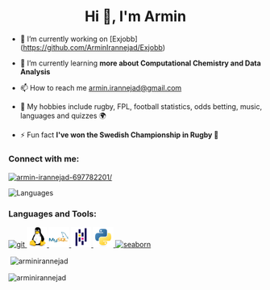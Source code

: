 <h1 align="center">Hi 👋, I'm Armin</h1>

- 🔭 I’m currently working on [Exjobb] (https://github.com/ArminIrannejad/Exjobb)

- 🌱 I’m currently learning **more about Computational Chemistry and Data Analysis**

- 📫 How to reach me armin.irannejad@gmail.com

- 🏉 My hobbies include rugby, FPL, football statistics, odds betting, music, languages and quizzes 🌍

- ⚡ Fun fact **I've won the Swedish Championship in Rugby 🥇**

<h3 align="left">Connect with me:</h3>
<p align="left">
<a href="https://linkedin.com/in/armin-irannejad-697782201/" target="blank"><img align="center" src="https://raw.githubusercontent.com/rahuldkjain/github-profile-readme-generator/master/src/images/icons/Social/linked-in-alt.svg" alt="armin-irannejad-697782201/" height="30" width="40" /></a> 
</p>

![Languages](https://github-readme-stats.vercel.app/api/top-langs/?username=ArminIrannejad)

<h3 align="left">Languages and Tools:</h3>
<p align="left"> <a href="https://git-scm.com/" target="_blank" rel="noreferrer"> <img src="https://www.vectorlogo.zone/logos/git-scm/git-scm-icon.svg" alt="git" width="40" height="40"/> </a> <a href="https://www.linux.org/" target="_blank" rel="noreferrer"> <img src="https://raw.githubusercontent.com/devicons/devicon/master/icons/linux/linux-original.svg" alt="linux" width="40" height="40"/> </a> <a href="https://www.mysql.com/" target="_blank" rel="noreferrer"> <img src="https://raw.githubusercontent.com/devicons/devicon/master/icons/mysql/mysql-original-wordmark.svg" alt="mysql" width="40" height="40"/> </a> <a href="https://pandas.pydata.org/" target="_blank" rel="noreferrer"> <img src="https://raw.githubusercontent.com/devicons/devicon/2ae2a900d2f041da66e950e4d48052658d850630/icons/pandas/pandas-original.svg" alt="pandas" width="40" height="40"/> </a> <a href="https://www.python.org" target="_blank" rel="noreferrer"> <img src="https://raw.githubusercontent.com/devicons/devicon/master/icons/python/python-original.svg" alt="python" width="40" height="40"/> </a> <a href="https://seaborn.pydata.org/" target="_blank" rel="noreferrer"> <img src="https://seaborn.pydata.org/_images/logo-mark-lightbg.svg" alt="seaborn" width="40" height="40"/> </a> </p>

<p>&nbsp;<img align="center" src="https://github-readme-stats.vercel.app/api?username=arminirannejad&show_icons=true&theme=dark&locale=en" alt="arminirannejad" /></p>

<p><img align="center" src="https://github-readme-streak-stats.herokuapp.com/?user=arminirannejad&" alt="arminirannejad" /></p>

